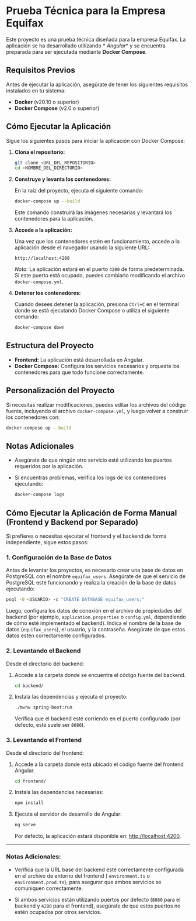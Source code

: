 # Prueba Técnica para la Empresa Equifax

Este proyecto es una prueba técnica diseñada para la empresa Equifax. La aplicación se ha desarrollado utilizando *
*Angular** y se encuentra preparada para ser ejecutada mediante **Docker Compose**.

## Requisitos Previos

Antes de ejecutar la aplicación, asegúrate de tener los siguientes requisitos instalados en tu sistema:

- **Docker** (v20.10 o superior)
- **Docker Compose** (v2.0 o superior)

## Cómo Ejecutar la Aplicación

Sigue los siguientes pasos para iniciar la aplicación con Docker Compose:

1. **Clona el repositorio:**

   ```bash
   git clone <URL_DEL_REPOSITORIO>
   cd <NOMBRE_DEL_DIRECTORIO>
   ```

2. **Construye y levanta los contenedores:**

   En la raíz del proyecto, ejecuta el siguiente comando:

   ```bash
   docker-compose up --build
   ```

   Este comando construirá las imágenes necesarias y levantará los contenedores para la aplicación.

3. **Accede a la aplicación:**

   Una vez que los contenedores estén en funcionamiento, accede a la aplicación desde el navegador usando la siguiente
   URL:

   ```
   http://localhost:4200
   ```

   *Nota:* La aplicación estará en el puerto `4200` de forma predeterminada. Si este puerto está ocupado, puedes
   cambiarlo modificando el archivo `docker-compose.yml`.

4. **Detener los contenedores:**

   Cuando desees detener la aplicación, presiona `Ctrl+C` en el terminal donde se está ejecutando Docker Compose o
   utiliza el siguiente comando:

   ```bash
   docker-compose down
   ```

## Estructura del Proyecto

- **Frontend:** La aplicación está desarrollada en Angular.
- **Docker Compose:** Configura los servicios necesarios y orquesta los contenedores para que todo funcione
  correctamente.

## Personalización del Proyecto

Si necesitas realizar modificaciones, puedes editar los archivos del código fuente, incluyendo el archivo
`docker-compose.yml`, y luego volver a construir los contenedores con:

```bash
docker-compose up --build
```
## Notas Adicionales

- Asegúrate de que ningún otro servicio esté utilizando los puertos requeridos por la aplicación.
- Si encuentras problemas, verifica los logs de los contenedores ejecutando:

  ```bash
  docker-compose logs
  ```

## Cómo Ejecutar la Aplicación de Forma Manual (Frontend y Backend por Separado)

Si prefieres o necesitas ejecutar el frontend y el backend de forma independiente, sigue estos pasos:

### 1. **Configuración de la Base de Datos**

Antes de levantar los proyectos, es necesario crear una base de datos en PostgreSQL con el nombre `equifax_users`.
Asegúrate de que el servicio de PostgreSQL esté funcionando y realiza la creación de la base de datos ejecutando:

```bash
psql -U <USUARIO> -c "CREATE DATABASE equifax_users;"
```

Luego, configura los datos de conexión en el archivo de propiedades del backend (por ejemplo, `application.properties` o
`config.yml`, dependiendo de cómo esté implementado el backend). Indica el nombre de la base de datos (`equifax_users`),
el usuario, y la contraseña. Asegúrate de que estos datos estén correctamente configurados.

### 2. **Levantando el Backend**

Desde el directorio del backend:

1. Accede a la carpeta donde se encuentra el código fuente del backend.

   ```bash
   cd backend/
   ```

2. Instala las dependencias y ejecuta el proyecto:

   ```bash
   ./mvnw spring-boot:run
   ```

   Verifica que el backend esté corriendo en el puerto configurado (por defecto, este suele ser `8080`).

### 3. **Levantando el Frontend**

Desde el directorio del frontend:

1. Accede a la carpeta donde está ubicado el código fuente del frontend Angular.

   ```bash
   cd frontend/
   ```

2. Instala las dependencias necesarias:

   ```bash
   npm install
   ```

3. Ejecuta el servidor de desarrollo de Angular:

   ```bash
   ng serve
   ```

   Por defecto, la aplicación estará disponible en: [http://localhost:4200](http://localhost:4200).

---

### Notas Adicionales:

- Verifica que la URL base del backend esté correctamente configurada en el archivo de entorno del frontend (
  `environment.ts` o `environment.prod.ts`), para asegurar que ambos servicios se comuniquen correctamente.

- Si ambos servicios están utilizando puertos por defecto (`8080` para el backend y `4200` para el frontend), asegúrate
  de que estos puertos no estén ocupados por otros servicios.

